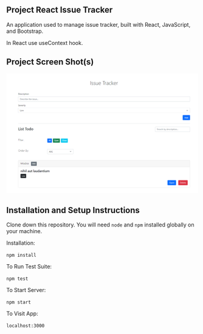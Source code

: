 ## Project React Issue Tracker

An application used to manage issue tracker, built with React, JavaScript, and Bootstrap.

In React use useContext hook.

## Project Screen Shot(s)

![Alt text](./src/images/issuetracker.png)

## Installation and Setup Instructions

Clone down this repository. You will need `node` and `npm` installed globally on your machine.

Installation:

`npm install`

To Run Test Suite:

`npm test`

To Start Server:

`npm start`

To Visit App:

`localhost:3000`
